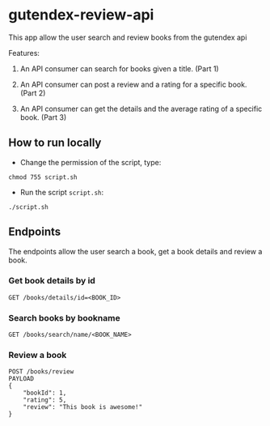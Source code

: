 # gutendex-review-api

This app allow the user search and review books from the gutendex api

Features:

1. An API consumer can search for books given a title. (Part 1)

2. An API consumer can post a review and a rating for a specific book. (Part 2)

3. An API consumer can get the details and the average rating of a specific book. (Part 3)

## How to run locally

- Change the permission of the script, type:
```
chmod 755 script.sh
```
- Run the script `script.sh`:
 ```
./script.sh
```

## Endpoints

The endpoints allow the user search a book, get a book details and review a book.

### Get book details by id
```
GET /books/details/id=<BOOK_ID>
```

### Search books by bookname
```
GET /books/search/name/<BOOK_NAME>
```

### Review a book
```
POST /books/review
PAYLOAD
{
    "bookId": 1,
    "rating": 5,
    "review": "This book is awesome!"
}
```

